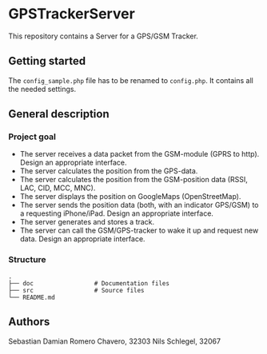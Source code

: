 # GPSTrackerServer
This repository contains a Server for a GPS/GSM Tracker.

## Getting started
The `config_sample.php` file has to be renamed to `config.php`. It contains all the needed settings.

## General description

### Project goal
- The server receives a data packet from the GSM-module (GPRS to http). Design an appropriate interface.
- The server calculates the position from the GPS-data.
- The server calculates the position from the GSM-position data (RSSI, LAC, CID, MCC, MNC).
- The server displays the position on GoogleMaps (OpenStreetMap).
- The server sends the position data (both, with an indicator GPS/GSM) to a requesting iPhone/iPad. Design an appropriate interface.
- The server generates and stores a track.
- The server can call the GSM/GPS-tracker to wake it up and request new data. Design an appropriate interface.

### Structure
```
.
├── doc                 # Documentation files
├── src                 # Source files
└── README.md
```

## Authors
Sebastian Damian Romero Chavero, 32303
Nils Schlegel, 32067
